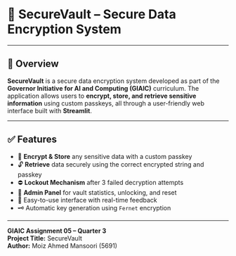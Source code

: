 # 🔐 SecureVault – Secure Data Encryption System

---

## 📌 Overview

**SecureVault** is a secure data encryption system developed as part of the **Governor Initiative for AI and Computing (GIAIC)** curriculum. The application allows users to **encrypt, store, and retrieve sensitive information** using custom passkeys, all through a user-friendly web interface built with **Streamlit**.

---

## ✅ Features

- 🔐 **Encrypt & Store** any sensitive data with a custom passkey
- 🔓 **Retrieve** data securely using the correct encrypted string and passkey
- ⛔ **Lockout Mechanism** after 3 failed decryption attempts
- 🔑 **Admin Panel** for vault statistics, unlocking, and reset
- 🧠 Easy-to-use interface with real-time feedback
- 🗝️ Automatic key generation using `Fernet` encryption

---
**GIAIC Assignment 05 – Quarter 3**  
**Project Title:** SecureVault  
**Author:** Moiz Ahmed Mansoori (5691)

